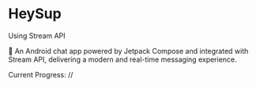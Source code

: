 ﻿# HeySup
Using Stream API

🚀 An Android chat app powered by Jetpack Compose and integrated with Stream API, delivering a modern and real-time messaging experience.



Current Progress: //








 
